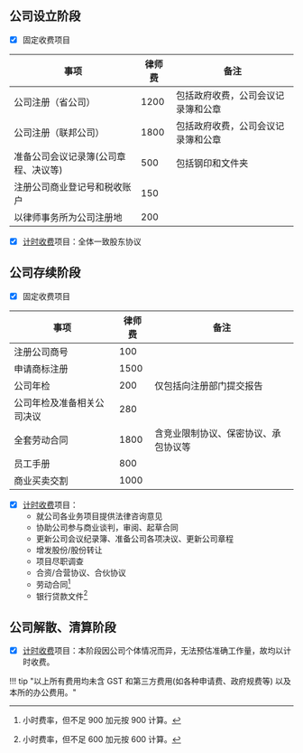 
## 公司设立阶段

- [x] 固定收费项目 

<table class="styled-table">
    <thead>
    <tr>
        <th>事项</th>
        <th>律师费</th>
        <th>备注</th>
    </tr>
    </thead>
    <tbody>
    <tr>
        <td>公司注册（省公司）</td>
        <td>1200</td>
        <td>包括政府收费，公司会议记录簿和公章</td>
    </tr>
    <tr>
        <td>公司注册（联邦公司）</td>
        <td>1800</td>
        <td>包括政府收费，公司会议记录簿和公章</td>
    </tr>
    <tr>
        <td>准备公司会议记录簿(公司章程、决议等)</td>
        <td>500</td>
        <td>包括钢印和文件夹</td>
    </tr>
    <tr>
        <td>注册公司商业登记号和税收账户</td>
        <td>150</td>
        <td></td>
    </tr>
    <tr>
        <td>以律师事务所为公司注册地</td>
        <td>200</td>
        <td></td>
    </tr>
    </tbody>
</table>

- [x] [计时收费](hourlyRate.md)项目：全体一致股东协议


## 公司存续阶段

- [x] 固定收费项目 

<table class="styled-table">
    <thead>
    <tr>
        <th>事项</th>
        <th>律师费</th>
        <th>备注</th>
    </tr>
    </thead>
    <tbody>
    <tr>
        <td>注册公司商号</td>
        <td>100</td>
        <td></td>
    </tr>
    <tr>
        <td>申请商标注册</td>
        <td>1500</td>
        <td></td>
    </tr>
    <tr>
        <td>公司年检</td>
        <td>200</td>
        <td>仅包括向注册部门提交报告</td>
    </tr>
    <tr>
        <td>公司年检及准备相关公司决议</td>
        <td>280</td>
        <td></td>
    </tr>
    <tr>
        <td>全套劳动合同</td>
        <td>1800</td>
        <td>含竞业限制协议、保密协议、承包协议等</td>
    </tr>
    <tr>
        <td>员工手册</td>
        <td>800</td>
        <td></td>
    </tr>
    <tr>
        <td>商业买卖交割</td>
        <td>1000</td>
        <td></td>
    </tr>
    </tbody>
</table>

- [x] [计时收费](hourlyRate.md)项目：
  - 就公司各业务项目提供法律咨询意见
  - 协助公司参与商业谈判，审阅、起草合同
  - 更新公司会议纪录簿、准备公司各项决议、更新公司章程
  - 增发股份/股份转让
  - 项目尽职调查
  - 合资/合营协议、合伙协议
  - 劳动合同[^1]
  - 银行贷款文件[^2]


[^1]: 小时费率，但不足 900 加元按 900 计算。
[^2]: 小时费率，但不足 600 加元按 600 计算。

## 公司解散、清算阶段

- [x] [计时收费](hourlyRate.md)项目：本阶段因公司个体情况而异，无法预估准确工作量，故均以计时收费。

!!! tip "以上所有费用均未含 GST 和第三方费用(如各种申请费、政府规费等) 以及本所的办公费用。"

